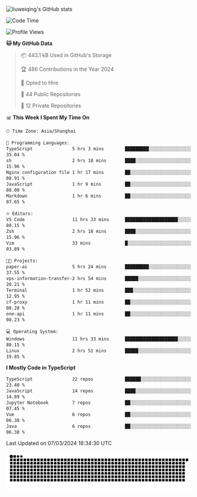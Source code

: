 ![liuweiqing's GitHub stats](https://github-readme-stats.vercel.app/api?username=14790897&show_icons=true&locale=cn&include_all_commits=true&count_private=true)

<!--START_SECTION:waka-->
![Code Time](http://img.shields.io/badge/Code%20Time-827%20hrs%2031%20mins-blue)

![Profile Views](http://img.shields.io/badge/Profile%20Views-11-blue)

**🐱 My GitHub Data** 

> 📦 443.1 kB Used in GitHub's Storage 
 > 
> 🏆 486 Contributions in the Year 2024
 > 
> 💼 Opted to Hire
 > 
> 📜 44 Public Repositories 
 > 
> 🔑 12 Private Repositories 
 > 
📊 **This Week I Spent My Time On** 

```text
🕑︎ Time Zone: Asia/Shanghai

💬 Programming Languages: 
TypeScript               5 hrs 3 mins        █████████░░░░░░░░░░░░░░░░   35.04 % 
sh                       2 hrs 18 mins       ████░░░░░░░░░░░░░░░░░░░░░   15.96 % 
Nginx configuration file 1 hr 17 mins        ██░░░░░░░░░░░░░░░░░░░░░░░   08.91 % 
JavaScript               1 hr 9 mins         ██░░░░░░░░░░░░░░░░░░░░░░░   08.00 % 
Markdown                 1 hr 6 mins         ██░░░░░░░░░░░░░░░░░░░░░░░   07.65 % 

🔥 Editors: 
VS Code                  11 hrs 33 mins      ████████████████████░░░░░   80.15 % 
Zsh                      2 hrs 18 mins       ████░░░░░░░░░░░░░░░░░░░░░   15.96 % 
Vim                      33 mins             █░░░░░░░░░░░░░░░░░░░░░░░░   03.89 % 

🐱‍💻 Projects: 
paper-ai                 5 hrs 24 mins       █████████░░░░░░░░░░░░░░░░   37.55 % 
vps-information-transfer-2 hrs 54 mins       █████░░░░░░░░░░░░░░░░░░░░   20.21 % 
Terminal                 1 hr 52 mins        ███░░░░░░░░░░░░░░░░░░░░░░   12.95 % 
cf-proxy                 1 hr 11 mins        ██░░░░░░░░░░░░░░░░░░░░░░░   08.28 % 
one-api                  1 hr 11 mins        ██░░░░░░░░░░░░░░░░░░░░░░░   08.23 % 

💻 Operating System: 
Windows                  11 hrs 33 mins      ████████████████████░░░░░   80.15 % 
Linux                    2 hrs 51 mins       █████░░░░░░░░░░░░░░░░░░░░   19.85 % 
```

**I Mostly Code in TypeScript** 

```text
TypeScript               22 repos            ██████░░░░░░░░░░░░░░░░░░░   23.40 % 
JavaScript               14 repos            ████░░░░░░░░░░░░░░░░░░░░░   14.89 % 
Jupyter Notebook         7 repos             ██░░░░░░░░░░░░░░░░░░░░░░░   07.45 % 
Vue                      6 repos             ██░░░░░░░░░░░░░░░░░░░░░░░   06.38 % 
Java                     6 repos             ██░░░░░░░░░░░░░░░░░░░░░░░   06.38 % 
```




 Last Updated on 07/03/2024 18:34:30 UTC
<!--END_SECTION:waka-->

<picture>
  <source media="(prefers-color-scheme: dark)" srcset="https://raw.githubusercontent.com/14790897/14790897/output/github-contribution-grid-snake-dark.svg" />
  <source media="(prefers-color-scheme: light)" srcset="https://raw.githubusercontent.com/14790897/14790897/output/github-contribution-grid-snake.svg" />
  <img alt="github-snake" src="https://raw.githubusercontent.com/14790897/14790897/output/github-contribution-grid-snake.svg" />
</picture>
